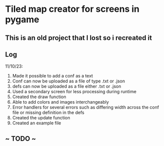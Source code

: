 # Tiled map creator for screens in pygame

## This is an old project that I lost so i recreated it

## Log
11/10/23:
1. Made it possible to add a conf as a text
1. Conf can now be uploaded as a file of type .txt or .json
1. defs can now be uploaded as a file either .txt or .json
1. Used a secondary screen for less processing during runtime
1. Created the draw function
1. Able to add colors and images interchangeably
1. Error handlers for several errors such as differing width across the conf file or missing definition in the defs
1. Created the update function
1. Created an example file

## ~ TODO ~